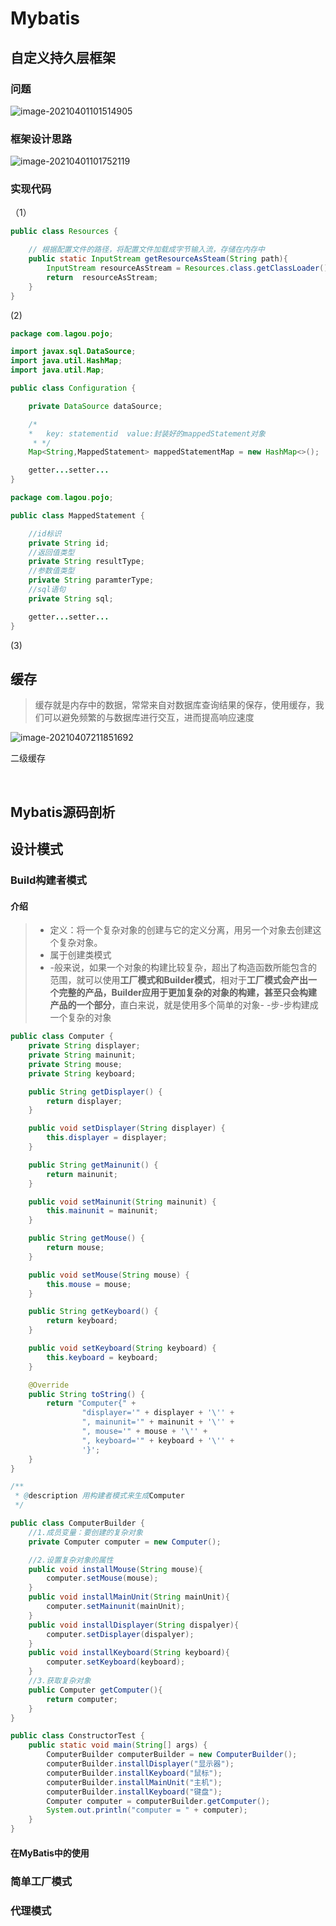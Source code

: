 #   Mybatis

## 自定义持久层框架

### 问题

![image-20210401101514905](image/image-20210401101514905.png)

### 框架设计思路

![image-20210401101752119](image/image-20210401101752119.png)

### 实现代码    

（1）

```java
public class Resources {

    // 根据配置文件的路径，将配置文件加载成字节输入流，存储在内存中
    public static InputStream getResourceAsSteam(String path){
        InputStream resourceAsStream = Resources.class.getClassLoader().getResourceAsStream(path);
        return  resourceAsStream;
    }
}
```

(2)

```java
package com.lagou.pojo;

import javax.sql.DataSource;
import java.util.HashMap;
import java.util.Map;

public class Configuration {

    private DataSource dataSource;

    /*
    *   key: statementid  value:封装好的mappedStatement对象
     * */
    Map<String,MappedStatement> mappedStatementMap = new HashMap<>();

	getter...setter...
}
```

```java
package com.lagou.pojo;

public class MappedStatement {

    //id标识
    private String id;
    //返回值类型
    private String resultType;
    //参数值类型
    private String paramterType;
    //sql语句
    private String sql;

	getter...setter...
}
```

(3)

## 缓存

>  缓存就是内存中的数据，常常来自对数据库查询结果的保存，使用缓存，我们可以避免频繁的与数据库进行交互，进而提高响应速度

![image-20210407211851692](image/image-20210407211851692.png)

二级缓存

​	



## Mybatis源码剖析



## 设计模式

### Build构建者模式

#### 介绍

> + 定义：将一个复杂对象的创建与它的定义分离，用另一个对象去创建这个复杂对象。
> + 属于创建类模式
> + -般来说，如果一个对象的构建比较复杂，超出了构造函数所能包含的范围，就可以使用**工厂模式和Builder模式**，相对于**工厂模式会产出一个完整的产品，Builder应用于更加复杂的对象的构建，甚至只会构建产品的一个部分**，直白来说，就是使用多个简单的对象- -步-步构建成一个复杂的对象

```java
public class Computer {
    private String displayer;
    private String mainunit;
    private String mouse;
    private String keyboard;

    public String getDisplayer() {
        return displayer;
    }

    public void setDisplayer(String displayer) {
        this.displayer = displayer;
    }

    public String getMainunit() {
        return mainunit;
    }

    public void setMainunit(String mainunit) {
        this.mainunit = mainunit;
    }

    public String getMouse() {
        return mouse;
    }

    public void setMouse(String mouse) {
        this.mouse = mouse;
    }

    public String getKeyboard() {
        return keyboard;
    }

    public void setKeyboard(String keyboard) {
        this.keyboard = keyboard;
    }

    @Override
    public String toString() {
        return "Computer{" +
                "displayer='" + displayer + '\'' +
                ", mainunit='" + mainunit + '\'' +
                ", mouse='" + mouse + '\'' +
                ", keyboard='" + keyboard + '\'' +
                '}';
    }
}
```

```java
/**
 * @description 用构建者模式来生成Computer
 */

public class ComputerBuilder {
    //1.成员变量：要创建的复杂对象
    private Computer computer = new Computer();

    //2.设置复杂对象的属性
    public void installMouse(String mouse){
        computer.setMouse(mouse);
    }
    public void installMainUnit(String mainUnit){
        computer.setMainunit(mainUnit);
    }
    public void installDisplayer(String dispalyer){
        computer.setDisplayer(dispalyer);
    }
    public void installKeyboard(String keyboard){
        computer.setKeyboard(keyboard);
    }
    //3.获取复杂对象
    public Computer getComputer(){
        return computer;
    }
}
```

```java
public class ConstructorTest {
    public static void main(String[] args) {
        ComputerBuilder computerBuilder = new ComputerBuilder();
        computerBuilder.installDisplayer("显示器");
        computerBuilder.installKeyboard("鼠标");
        computerBuilder.installMainUnit("主机");
        computerBuilder.installKeyboard("键盘");
        Computer computer = computerBuilder.getComputer();
        System.out.println("computer = " + computer);
    }
}
```

#### 在MyBatis中的使用

### 简单工厂模式

### 代理模式	